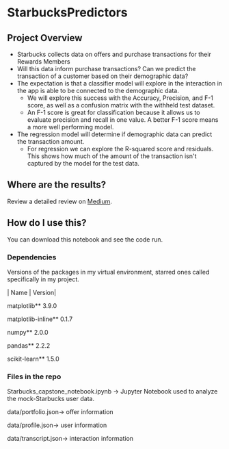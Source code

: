 # StarbucksPredictors
## Project Overview
- Starbucks collects data on offers and purchase transactions for their Rewards Members
- Will this data inform purchase transactions? Can we predict the transaction of a customer based on their demographic data?
- The expectation is that a classifier model will explore in the interaction in the app is able to be connected to the demographic data.
    - We will explore this success with the Accuracy, Precision, and F-1 score, as well as a confusion matrix with the withheld test dataset.
    - An F-1 score is great for classification because it allows us to evaluate precision and recall in one value. A better F-1 score means a more well performing model. 
- The regression model will determine if demographic data can predict the transaction amount.
    - For regression we can explore the R-squared score and residuals. This shows how much of the amount of the transaction isn't captured by the model for the test data.
## Where are the results?
Review a detailed review on [Medium](https://medium.com/@abigailenders19/starbucks-is-it-personal-019132104029).
## How do I use this?
You can download this notebook and see the code run.
### Dependencies
Versions of the packages in my virtual environment, starred ones called specifically in my project.

| Name   |                 Version|

matplotlib**              3.9.0  

matplotlib-inline**       0.1.7   

numpy**                   2.0.0    

pandas**                  2.2.2      

scikit-learn**            1.5.0                    

### Files in the repo
Starbucks_capstone_notebook.ipynb -> Jupyter Notebook used to analyze the mock-Starbucks user data.

data/portfolio.json-> offer information

data/profile.json-> user information

data/transcript.json-> interaction information
